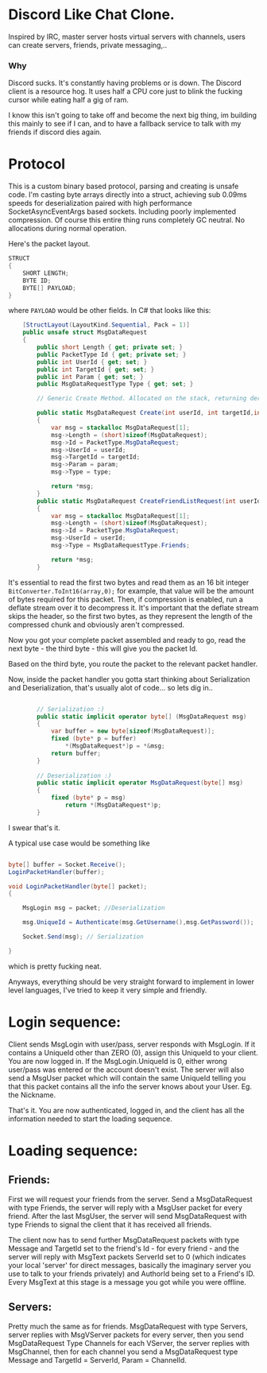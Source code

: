# Discord Like Chat Clone.

Inspired by IRC, master server hosts virtual servers with channels, users can create servers, friends, private messaging,..

### Why
Discord sucks. It's constantly having problems or is down. The Discord client is a resource hog. It uses half a CPU core just to blink the fucking cursor while eating half a gig of ram.

I know this isn't going to take off and become the next big thing, im building this mainly to see if I can, and to have a fallback service to talk with my friends if discord dies again.

# Protocol

This is a custom binary based protocol, parsing and creating is unsafe code. I'm casting byte arrays directly into a struct, achieving sub 0.09ms speeds for deserialization paired with high performance SocketAsyncEventArgs based sockets. Including poorly implemented compression. Of course this entire thing runs completely GC neutral. No allocations during normal operation. 

Here's the packet layout.

```C
STRUCT
{
    SHORT LENGTH;
    BYTE ID;
    BYTE[] PAYLOAD;
}
```

where `PAYLOAD` would be other fields.
In C# that looks like this:

```cs
    [StructLayout(LayoutKind.Sequential, Pack = 1)]
    public unsafe struct MsgDataRequest
    {
        public short Length { get; private set; }
        public PacketType Id { get; private set; }
        public int UserId { get; set; }
        public int TargetId { get; set; }
        public int Param { get; set; }
        public MsgDataRequestType Type { get; set; }

        // Generic Create Method. Allocated on the stack, returning dereferenced pointer.

        public static MsgDataRequest Create(int userId, int targetId,int param, MsgDataRequestType type)
        {
            var msg = stackalloc MsgDataRequest[1];
            msg->Length = (short)sizeof(MsgDataRequest);
            msg->Id = PacketType.MsgDataRequest;
            msg->UserId = userId;
            msg->TargetId = targetId;
            msg->Param = param;
            msg->Type = type;

            return *msg;
        }
        public static MsgDataRequest CreateFriendListRequest(int userId)
        {
            var msg = stackalloc MsgDataRequest[1];
            msg->Length = (short)sizeof(MsgDataRequest);
            msg->Id = PacketType.MsgDataRequest;
            msg->UserId = userId;
            msg->Type = MsgDataRequestType.Friends;

            return *msg;
        }
```

It's essential to read the first two bytes and read them as an 16 bit integer `BitConverter.ToInt16(array,0);` for example, that value will be the amount of bytes required for this packet. Then, if compression is enabled, run a deflate stream over it to decompress it. It's important that the deflate stream skips the header, so the first two bytes, as they represent the length of the compressed chunk and obviously aren't compressed.

Now you got your complete packet assembled and ready to go, read the next byte - the third byte - this will give you the packet Id. 

Based on the third byte, you route the packet to the relevant packet handler.

Now, inside the packet handler you gotta start thinking about Serialization and Deserialization, that's usually alot of code... so lets dig in..

```cs

        // Serialization :)
        public static implicit operator byte[] (MsgDataRequest msg)
        {
            var buffer = new byte[sizeof(MsgDataRequest)];
            fixed (byte* p = buffer)
                *(MsgDataRequest*)p = *&msg;
            return buffer;
        }
        
        // Deserialization :)
        public static implicit operator MsgDataRequest(byte[] msg)
        {
            fixed (byte* p = msg)
                return *(MsgDataRequest*)p;
        }

```
I swear that's it. 

A typical use case would be something like
```cs

byte[] buffer = Socket.Receive();
LoginPacketHandler(buffer);

void LoginPacketHandler(byte[] packet);
{

    MsgLogin msg = packet; //Deserialization

    msg.UniqueId = Authenticate(msg.GetUsername(),msg.GetPassword());

    Socket.Send(msg); // Serialization

}
```

which is pretty fucking neat.

Anyways, everything should be very straight forward to implement in lower level languages, I've tried to keep it very simple and friendly.


# Login sequence:

Client sends MsgLogin with user/pass, server responds with MsgLogin. If it contains a UniqueId other than ZERO (0), assign this UniqueId to your client. You are now logged in.
If the MsgLogin.UniqueId is 0, either wrong user/pass was entered or the account doesn't exist.
The server will also send a MsgUser packet which will contain the same UniqueId telling you that this packet contains all the info the server knows about your User. Eg. the Nickname. 

That's it. You are now authenticated, logged in, and the client has all the information needed to start the loading sequence.

# Loading sequence:

## Friends:
First we will request your friends from the server. Send a MsgDataRequest with type Friends, the server will reply with a MsgUser packet for every friend. After the last MsgUser, the server will send MsgDataRequest with type Friends to signal the client that it has received all friends.

The client now has to send further MsgDataRequest packets with type Message and TargetId set to the friend's Id - for every friend - and the server will reply with MsgText packets
ServerId set to 0 (which indicates your local 'server' for direct messages, basically the imaginary server you use to talk to your friends privately) and AuthorId being set to a Friend's ID. Every MsgText at this stage is a message you got while you were offline.

## Servers:

Pretty much the same as for friends. MsgDataRequest with type Servers, server replies with MsgVServer packets for every server, then you send MsgDataRequest Type Channels for each VServer, the server replies with MsgChannel, then for each channel you send a MsgDataRequest type Message and TargetId = ServerId, Param = ChannelId.
